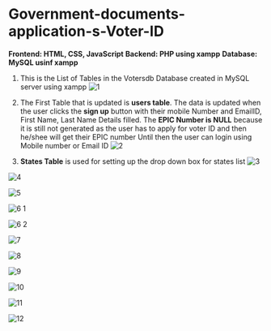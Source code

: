 # Government-documents-application-s-Voter-ID

**Frontend: HTML, CSS, JavaScript**
**Backend: PHP using xampp**
**Database: MySQL usinf xampp**


1) This is the List of Tables in the Votersdb Database created in MySQL server using xampp
![1](https://github.com/krishnavarmavetukuri/Government-documents-application-s-Voter-ID/assets/114820481/c7a6440a-12a2-4800-b184-df8b5ab7adc4)

2) The First Table that is updated is **users table**. 
The data is updated when the user clicks the **sign up** button with their mobile Number and EmailID, First Name, Last Name Details filled.
The **EPIC Number is NULL** because it is still not generated as the user has to apply for voter ID and then he/shee will get their EPIC number
Until then the user can login using Mobile number or Email ID
![2](https://github.com/krishnavarmavetukuri/Government-documents-application-s-Voter-ID/assets/114820481/77eac0db-9a78-4e0d-a1d1-ea85e2a8f870)

3) **States Table** is used for setting up the drop down box for states list 
![3](https://github.com/krishnavarmavetukuri/Government-documents-application-s-Voter-ID/assets/114820481/e0c6e36f-3388-48f2-99fb-30c028d87a09)

![4](https://github.com/krishnavarmavetukuri/Government-documents-application-s-Voter-ID/assets/114820481/a1b9a4f7-1f6f-47bf-be22-abb0f0eb0668)

![5](https://github.com/krishnavarmavetukuri/Government-documents-application-s-Voter-ID/assets/114820481/3b8db1e2-7e02-4496-8498-3b01c1b28275)

![6 1](https://github.com/krishnavarmavetukuri/Government-documents-application-s-Voter-ID/assets/114820481/4021b430-e197-494e-b025-86bb94397817)

![6 2](https://github.com/krishnavarmavetukuri/Government-documents-application-s-Voter-ID/assets/114820481/f6e760ac-0253-4e3e-a2d9-3abc5ca51179)

![7](https://github.com/krishnavarmavetukuri/Government-documents-application-s-Voter-ID/assets/114820481/5d0fe796-9bcf-4856-9b10-5fa4de44104e)

![8](https://github.com/krishnavarmavetukuri/Government-documents-application-s-Voter-ID/assets/114820481/59c81a80-7f11-4258-a56c-ba582f8e16e6)

![9](https://github.com/krishnavarmavetukuri/Government-documents-application-s-Voter-ID/assets/114820481/6554885e-d19e-44f4-9a68-2e6bf8892773)

![10](https://github.com/krishnavarmavetukuri/Government-documents-application-s-Voter-ID/assets/114820481/d09d1022-994b-4757-af23-2892b4d9c86f)

![11](https://github.com/krishnavarmavetukuri/Government-documents-application-s-Voter-ID/assets/114820481/af181858-ed37-403d-8d2b-aa96b1ec3963)

![12](https://github.com/krishnavarmavetukuri/Government-documents-application-s-Voter-ID/assets/114820481/9baedc72-bd65-4a4d-a3c6-41d008ff696e)
